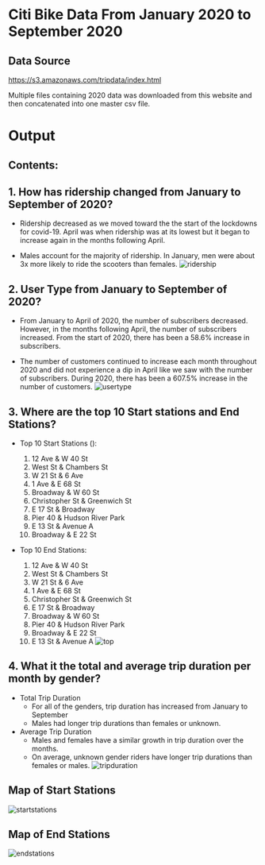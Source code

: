 # Citi Bike Data From January 2020 to September 2020

## Data Source
https://s3.amazonaws.com/tripdata/index.html

Multiple files containing 2020 data was downloaded from this website and then concatenated into one master csv file.

# Output

## Contents:

## 1. How has ridership changed from January to September of 2020? 

* Ridership decreased as we moved toward the the start of the lockdowns for covid-19. April was when ridership was at its lowest but it began to increase again in the months following April. 

* Males account for the majority of ridership. In January, men were about 3x more likely to ride the scooters than females.
![ridership](Images/genderridership.png)

## 2. User Type from January to September of 2020? 

* From January to April of 2020, the number of subscribers decreased. However, in the months following April, the number of subscribers increased. From the start of 2020, there has been a 58.6% increase in subscribers. 

* The number of customers continued to increase each month throughout 2020 and did not experience a dip in April like we saw with the number of subscribers. During 2020, there has been a 607.5% increase in the number of customers.
![usertype](Images/usertype.png)

## 3. Where are the top 10 Start stations and End Stations? 

* Top 10 Start Stations ():
    1. 12 Ave & W 40 St
    2. West St & Chambers St
    3. W 21 St & 6 Ave
    4. 1 Ave & E 68 St
    5. Broadway & W 60 St
    6. Christopher St & Greenwich St
    7. E 17 St & Broadway 
    8. Pier 40 & Hudson River Park
    9. E 13 St & Avenue A
    10. Broadway & E 22 St

* Top 10 End Stations:
    1. 12 Ave & W 40 St
    2. West St & Chambers St
    3. W 21 St & 6 Ave
    4. 1 Ave & E 68 St
    5. Christopher St & Greenwich St
    6. E 17 St & Broadway 
    7. Broadway & W 60 St
    8. Pier 40 & Hudson River Park
    9. Broadway & E 22 St
    10. E 13 St & Avenue A
![top](Images/topstations.png)

## 4. What it the total and average trip duration per month by gender?
* Total Trip Duration
    * For all of the genders, trip duration has increased from January to September
    * Males had longer trip durations than females or unknown.
* Average Trip Duration
    * Males and females have a similar growth in trip duration over the months. 
    * On average, unknown gender riders have longer trip durations than females or males.
![tripduration](Images/gendertripduration.png) 
    
## Map of Start Stations
![startstations](Images/startstations.png)

## Map of End Stations
![endstations](Images/endstations.png)
